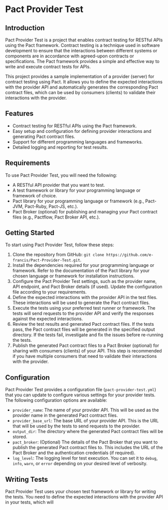 # Pact Provider Test

## Introduction
Pact Provider Test is a project that enables contract testing for RESTful APIs using the Pact framework. Contract testing is a technique used in software development to ensure that the interactions between different systems or components are in accordance with agreed-upon contracts or specifications. The Pact framework provides a simple and effective way to write and execute contract tests for APIs.

This project provides a sample implementation of a provider (server) for contract testing using Pact. It allows you to define the expected interactions with the provider API and automatically generates the corresponding Pact contract files, which can be used by consumers (clients) to validate their interactions with the provider.

## Features
- Contract testing for RESTful APIs using the Pact framework.
- Easy setup and configuration for defining provider interactions and generating Pact contract files.
- Support for different programming languages and frameworks.
- Detailed logging and reporting for test results.

## Requirements
To use Pact Provider Test, you will need the following:

- A RESTful API provider that you want to test.
- A test framework or library for your programming language or framework of choice.
- Pact library for your programming language or framework (e.g., Pact-JVM, Pact-Ruby, Pact-JS, etc.).
- Pact Broker (optional) for publishing and managing your Pact contract files (e.g., Pactflow, Pact Broker API, etc.).

## Getting Started
To start using Pact Provider Test, follow these steps:

1. Clone the repository from GitHub: `git clone https://github.com/e-francis/Pact-Provider-Test.git`.
2. Install the dependencies required for your programming language or framework. Refer to the documentation of the Pact library for your chosen language or framework for installation instructions.
3. Configure the Pact Provider Test settings, such as the provider name, API endpoint, and Pact Broker details (if used). Update the configuration file according to your requirements.
4. Define the expected interactions with the provider API in the test files. These interactions will be used to generate the Pact contract files.
5. Execute the tests using your preferred test runner or framework. The tests will send requests to the provider API and verify the responses against the expected interactions.
6. Review the test results and generated Pact contract files. If the tests pass, the Pact contract files will be generated in the specified output directory. If the tests fail, investigate and fix the issues before re-running the tests.
7. Publish the generated Pact contract files to a Pact Broker (optional) for sharing with consumers (clients) of your API. This step is recommended if you have multiple consumers that need to validate their interactions with the provider.

## Configuration
Pact Provider Test provides a configuration file (`pact-provider-test.yml`) that you can update to configure various settings for your provider tests. The following configuration options are available:

- `provider_name`: The name of your provider API. This will be used as the provider name in the generated Pact contract files.
- `provider_base_url`: The base URL of your provider API. This is the URL that will be used by the tests to send requests to the provider.
- `output_dir`: The directory where the generated Pact contract files will be stored.
- `pact_broker`: (Optional) The details of the Pact Broker that you want to publish the generated Pact contract files to. This includes the URL of the Pact Broker and the authentication credentials (if required).
- `log_level`: The logging level for test execution. You can set it to `debug`, `info`, `warn`, or `error` depending on your desired level of verbosity.

## Writing Tests
Pact Provider Test uses your chosen test framework or library for writing the tests. You need to define the expected interactions with the provider API in your tests, which will
